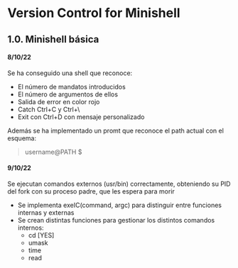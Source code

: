 # Version Control for Minishell
## 1.0. Minishell básica
#### 8/10/22
Se ha conseguido una shell que reconoce:

- El número de mandatos introducidos
- El número de argumentos de ellos
- Salida de error en color rojo
- Catch Ctrl+C y Ctrl+\
- Exit con Ctrl+D con mensaje personalizado

Además se ha implementado un promt que reconoce el path actual
con el esquema:
> username@PATH $

#### 9/10/22
Se ejecutan comandos externos (usr/bin) correctamente,
obteniendo su PID del fork con su proceso padre, que les espera para morir

- Se implementa exeIC(command, argc) para distinguir entre funciones internas y externas
- Se crean distintas funciones para gestionar los distintos comandos internos:
    - cd [YES]
    - umask
    - time
    - read